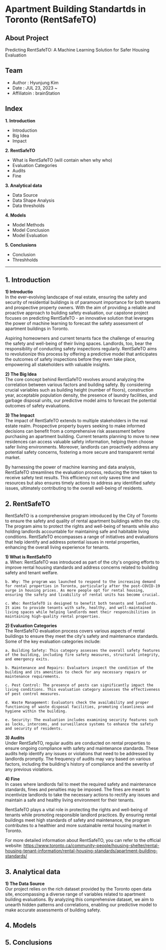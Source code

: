 # Apartment Building Standartds in Toronto (RentSafeTO)

## About Project
Predicting RentSafeTO: A Machine Learning Solution for Safer Housing Evaluation

## Team
- Author : Hyunjung Kim
- Date : JUL 23, 2023 ~ 
- Affiliatoin : brainStation

## Index
**1. Introduction**
 -  Introduction
 -  Big Idea
 -  Impact

**2. RentSafeTO**
 - What is RentSafeTO (will contain when why who)
 - Evaluation Categories
 - Audits
 - Fine

**3. Analytical data**
 - Data Source
 - Data Shape Analysis
 - Data thresholds

**4. Models**
 - Model Methods
 - Model Conclusion
 - Model Evaluation

**5. Conclusions**
 - Conclusion
 - Threshholds

 ----

## 1. Introduction

**1) Introductio**<br>
In the ever-evolving landscape of real estate, ensuring the safety and security of residential buildings is of paramount importance for both tenants and prospective property owners. With the aim of providing a reliable and proactive approach to building safety evaluation, our capstone project focuses on predicting RentSafeTO - an innovative solution that leverages the power of machine learning to forecast the safety assessment of apartment buildings in Toronto.

Aspiring homeowners and current tenants face the challenge of ensuring the safety and well-being of their living spaces. Landlords, too, bear the responsibility of conducting safety inspections regularly. RentSafeTO aims to revolutionize this process by offering a predictive model that anticipates the outcomes of safety inspections before they even take place, empowering all stakeholders with valuable insights.

**2) The Big Idea**<br>
The core concept behind RentSafeTO revolves around analyzing the correlation between various factors and building safety. By considering crucial variables such as building height (number of floors), construction year, acceptable population density, the presence of laundry facilities, and garbage disposal units, our predictive model aims to forecast the potential outcomes of safety evaluations.

**3) The Impact**<br>
The impact of RentSafeTO extends to multiple stakeholders in the real estate realm. Prospective property buyers seeking to make informed decisions can benefit from a comprehensive risk assessment before purchasing an apartment building. Current tenants planning to move to new residences can access valuable safety information, helping them choose safer living environments. Moreover, landlords can proactively address any potential safety concerns, fostering a more secure and transparent rental market.

By harnessing the power of machine learning and data analysis, RentSafeTO streamlines the evaluation process, reducing the time taken to receive safety test results. This efficiency not only saves time and resources but also ensures timely actions to address any identified safety issues, ultimately contributing to the overall well-being of residents.

## 2. RentSafeTO

RentSafeTO is a comprehensive program introduced by the City of Toronto to ensure the safety and quality of rental apartment buildings within the city. The program aims to protect the rights and well-being of tenants while also holding landlords accountable for maintaining safe and habitable living conditions. RentSafeTO encompasses a range of initiatives and evaluations that help identify and address potential issues in rental properties, enhancing the overall living experience for tenants.

**1) What is RentSafeTO**<br>
    a. When: RentSafeTO was introduced as part of the city's ongoing efforts to improve rental housing standards and address concerns related to building safety and tenant welfare.

    b. Why: The program was launched to respond to the increasing demand for rental properties in Toronto, particularly after the post-COVID-19 surge in housing prices. As more people opt for rental housing, ensuring the safety and livability of rental units has become crucial.

    c. Who: RentSafeTO is designed to benefit both tenants and landlords. It aims to provide tenants with safe, healthy, and well-maintained living spaces while helping landlords meet their responsibilities in maintaining high-quality rental properties.

**2) Evaluation Categories**<br>
The RentSafeTO evaluation process covers various aspects of rental buildings to ensure they meet the city's safety and maintenance standards. Some of the key evaluation categories include:<br>

    a. Building Safety: This category assesses the overall safety features of the building, including fire safety measures, structural integrity, and emergency exits.

    b. Maintenance and Repairs: Evaluators inspect the condition of the building and its amenities to check for any necessary repairs or maintenance requirements.

    c. Pest Control: The presence of pests can significantly impact the living conditions. This evaluation category assesses the effectiveness of pest control measures.

    d. Waste Management: Evaluators check the availability and proper functioning of waste disposal facilities, promoting cleanliness and hygiene within the building.

    e. Security: The evaluation includes examining security features such as locks, intercoms, and surveillance systems to enhance the safety and security of residents.

**3) Audits**<br>
Under RentSafeTO, regular audits are conducted on rental properties to ensure ongoing compliance with safety and maintenance standards. These audits help identify any issues or violations that need to be addressed by landlords promptly. The frequency of audits may vary based on various factors, including the building's history of compliance and the severity of any previous violations.

**4) Fine**<br>
In cases where landlords fail to meet the required safety and maintenance standards, fines and penalties may be imposed. The fines are meant to incentivize landlords to take the necessary actions to rectify any issues and maintain a safe and healthy living environment for their tenants.

RentSafeTO plays a vital role in protecting the rights and well-being of tenants while promoting responsible landlord practices. By ensuring rental buildings meet high standards of safety and maintenance, the program contributes to a healthier and more sustainable rental housing market in Toronto.

For more detailed information about RentSafeTO, you can refer to the official website: https://www.toronto.ca/community-people/housing-shelter/rental-housing-tenant-information/rental-housing-standards/apartment-building-standards/

## 3. Analytical data

**1) The Data Source**<br>
Our project relies on the rich dataset provided by the Toronto open data site, encompassing a diverse range of variables related to apartment building evaluations. By analyzing this comprehensive dataset, we aim to unearth hidden patterns and correlations, enabling our predictive model to make accurate assessments of building safety.

## 4. Models

## 5. Conclusions

